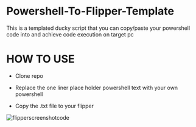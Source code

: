 # Powershell-To-Flipper-Template
This is a templated ducky script that you can copy/paste your powershell code into and achieve code execution on target pc

# HOW TO USE

- Clone repo

- Replace the one liner place holder powershell text with your own powershell

- Copy the .txt file to your flipper


![flipperscreenshotcode](https://user-images.githubusercontent.com/33561650/227402925-3d3da87f-c907-47e6-a1f4-2ebe32b5c1e8.JPG)
